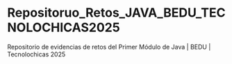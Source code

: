 # Repositoruo_Retos_JAVA_BEDU_TECNOLOCHICAS2025
Repositorio de evidencias de retos del Primer Módulo de Java | BEDU | Tecnolochicas 2025 
